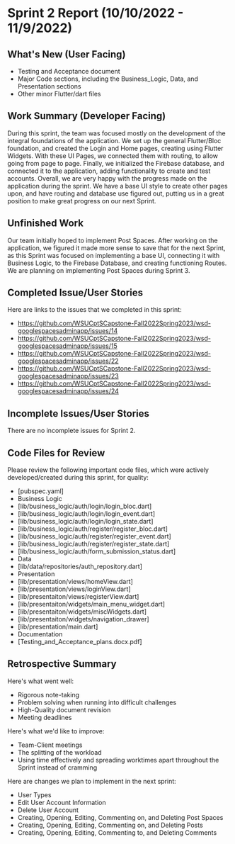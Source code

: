 # Sprint 2 Report (10/10/2022 - 11/9/2022) 

## What's New (User Facing)
 * Testing and Acceptance document
 * Major Code sections, including the Business_Logic, Data, and Presentation sections
 * Other minor Flutter/dart files

## Work Summary (Developer Facing)
During this sprint, the team was focused mostly on the development of the integral foundations of the application. We set up the general Flutter/Bloc foundation, and created the Login and Home pages, creating using Flutter Widgets. With these UI Pages, we connected them with routing, to allow going from page to page. Finally, we initialized the Firebase database, and connected it to the application, adding functionality to create and test accounts. Overall, we are very happy with the progress made on the application during the sprint. We have a base UI style to create other pages upon, and have routing and database use figured out, putting us in a great position to make great progress on our next Sprint.

## Unfinished Work
Our team initially hoped to implement Post Spaces. After working on the application, we figured it made more sense to save that for the next Sprint, as this Sprint was focused on implementing a base UI, connecting it with Business Logic, to the Firebase Database, and creating functioning Routes. We are planning on implementing Post Spaces during Sprint 3.

## Completed Issue/User Stories
Here are links to the issues that we completed in this sprint:

 * https://github.com/WSUCptSCapstone-Fall2022Spring2023/wsd-googlespacesadminapp/issues/14
 * https://github.com/WSUCptSCapstone-Fall2022Spring2023/wsd-googlespacesadminapp/issues/15
 * https://github.com/WSUCptSCapstone-Fall2022Spring2023/wsd-googlespacesadminapp/issues/22
 * https://github.com/WSUCptSCapstone-Fall2022Spring2023/wsd-googlespacesadminapp/issues/23
 * https://github.com/WSUCptSCapstone-Fall2022Spring2023/wsd-googlespacesadminapp/issues/24

## Incomplete Issues/User Stories
There are no incomplete issues for Sprint 2.

## Code Files for Review
Please review the following important code files, which were actively developed/created during this sprint, for quality:
 * [pubspec.yaml]
 * Business Logic
 * [lib/business_logic/auth/login/login_bloc.dart]
 * [lib/business_logic/auth/login/login_event.dart]
 * [lib/business_logic/auth/login/login_state.dart]
 * [lib/business_logic/auth/register/register_bloc.dart]
 * [lib/business_logic/auth/register/register_event.dart]
 * [lib/business_logic/auth/register/register_state.dart]
 * [lib/business_logic/auth/form_submission_status.dart]
 * Data
 * [lib/data/repositories/auth_repository.dart]
 * Presentation
 * [lib/presentation/views/homeView.dart]
 * [lib/presentation/views/loginView.dart]
 * [lib/presentaiton/views/registerView.dart]
 * [lib/presentaiton/widgets/main_menu_widget.dart]
 * [lib/presentaiton/widgets/miscWidgets.dart]
 * [lib/presentaiton/widgets/navigation_drawer]
 * [lib/presentation/main.dart]
 * Documentation
 * [Testing_and_Acceptance_plans.docx.pdf]

## Retrospective Summary
Here's what went well:
 * Rigorous note-taking
 * Problem solving when running into difficult challenges
 * High-Quality document revision
 * Meeting deadlines

Here's what we'd like to improve:
 * Team-Client meetings
 * The splitting of the workload
 * Using time effectively and spreading worktimes apart throughout the Sprint instead of cramming

Here are changes we plan to implement in the next sprint:
 * User Types
 * Edit User Account Information
 * Delete User Account
 * Creating, Opening, Editing, Commenting on, and Deleting Post Spaces
 * Creating, Opening, Editing, Commenting on, and Deleting Posts
 * Creating, Opening, Editing, Commenting to, and Deleting Comments